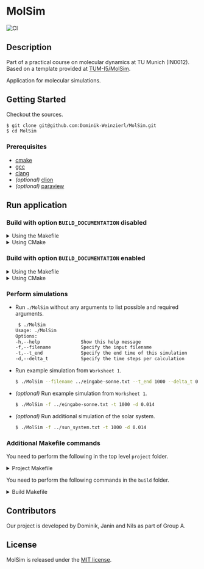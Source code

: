 # MolSim

![CI](https://github.com/Dominik-Weinzierl/MolSim/actions/workflows/continuous_integration.yml/badge.svg)

## Description

Part of a practical course on molecular dynamics at TU Munich (IN0012). Based on a template provided
at [TUM-I5/MolSim](https://github.com/TUM-I5/MolSim).

Application for molecular simulations.

## Getting Started

Checkout the sources.

```bash
$ git clone git@github.com:Dominik-Weinzierl/MolSim.git
$ cd MolSim
```

### Prerequisites

- [cmake](https://cmake.org/)
- [gcc](https://gcc.gnu.org/)
- [clang](https://clang.llvm.org/)
- _(optional)_ [clion](https://www.jetbrains.com/clion/)
- _(optional)_ [paraview](https://www.paraview.org/)

## Run application

### Build with option `BUILD_DOCUMENTATION` disabled

<details>
  <summary>Using the Makefile</summary>

1. Create build folder and run `cmake` with `make`.

    ```bash
    $ make
    ```

   *Existing build folder will be `deleted` and `created` again.

2. Switch into your `build` folder.
   ```bash
   $ cd ./build
   ```
3. Create the `MolSim` target with the generated `Makefile`.
   ```bash
   $ make
   ```

</details>

<details>
  <summary>Using CMake</summary>

1. Create build folder (`in-source-builds` are disabled).
    ```bash
    $ mkdir ./build
    ```
2. Switch into your `build` folder.
   ```bash
   $ cd ./build
   ```
3. Run `cmake` with specified arguments.
   ```bash
   $ cmake . -DBUILD_DOCUMENTATION=OFF -DCMAKE_C_COMPILER=clang -DCMAKE_CXX_COMPILER=clang++
   ```
4. Create the `MolSim` target with the generated `Makefile`.
   ```bash
   $ make
   ```

</details>

### Build with option `BUILD_DOCUMENTATION` enabled

<details>
  <summary>Using the Makefile</summary>

1. Create build folder and run `cmake` with `make`.

    ```bash
    $ make build_with_doc
    ```

   *Existing build folder will be `deleted` and `created` again.

2. Switch into your `build` folder.
   ```bash
   $ cd ./build
   ```
3. Create the `MolSim` target with the generated `Makefile`.
   ```bash
   $ make
   ```

</details>

<details>
  <summary>Using CMake</summary>

1. Create build folder (`in-source-builds` are disabled).
    ```bash
    $ mkdir ./build
    ```
2. Switch into your `build` folder.
   ```bash
   $ cd ./build
   ```
3. Run `cmake` with specified arguments.
   ```bash
   $ cmake . -DBUILD_DOCUMENTATION=ON -DCMAKE_C_COMPILER=clang -DCMAKE_CXX_COMPILER=clang++
   ```
4. Create the `MolSim` target with the generated `Makefile`.
   ```bash
   $ make
   ```

</details>

### Perform simulations

- Run `./MolSim` without any arguments to list possible and required arguments.
   ```bash
    $ ./MolSim
   Usage: ./MolSim
   Options:
   -h,--help               Show this help message
   -f,--filename           Specify the input filename
   -t,--t_end              Specify the end time of this simulation
   -d,--delta_t            Specify the time steps per calculation
   ```
- Run example simulation from `Worksheet 1`.
   ```bash
   $ ./MolSim --filename ../eingabe-sonne.txt --t_end 1000 --delta_t 0.014
   ```
- _(optional)_ Run example simulation from `Worksheet 1`.
   ```bash
   $ ./MolSim -f ../eingabe-sonne.txt -t 1000 -d 0.014
   ```
- _(optional)_ Run additional simulation of the solar system.
   ```bash
   $ ./MolSim -f ../sun_system.txt -t 1000 -d 0.014
   ```

### Additional Makefile commands

You need to perform the following in the top level `project` folder.
<details>
<summary>Project Makefile</summary>

- Remove the `build` folder.
   ```bash
   $ make clean
   ```
- Remove and create the `build` folder.
   ```bash
   $ make create_folder
   ```

</details>

You need to perform the following commands in the `build` folder.
<details>
  <summary>Build Makefile</summary>

- Make the `doxygen` documentation.
    ```bash
    $ make doc_doxygen
    ```
- Remove the `doxygen` documentation.
    ```bash
    $ make clean_doxygen
    ```
- Remove all target relevant files (e.g. Target, ...).
    ```bash
    $ make clean
    ```

</details>

## Contributors

Our project is developed by Dominik, Janin and Nils as part of Group A.

## License

MolSim is released under the [MIT license](https://github.com/Dominik-Weinzierl/MolSim).